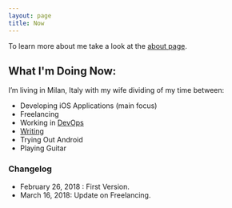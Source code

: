 ```yaml
---
layout: page
title: Now
---
```


To learn more about me take a look at the [about page][0].

## What I'm Doing Now:

I’m living in Milan, Italy with my wife dividing of my time between:

* Developing iOS Applications (main focus)
* Freelancing
* Working in [DevOps][2]
* [Writing][1]
* Trying Out Android
* Playing Guitar

### Changelog

* February 26, 2018 : First Version.
* March 16, 2018: Update on Freelancing.

[0]: /about
[1]: /
[2]: /work
